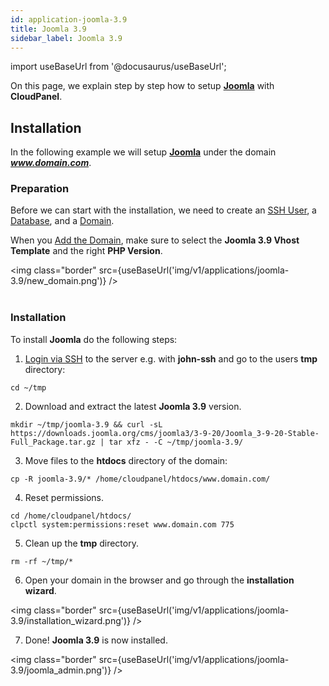 ```yaml
---
id: application-joomla-3.9
title: Joomla 3.9
sidebar_label: Joomla 3.9
---
```


import useBaseUrl from '@docusaurus/useBaseUrl';

On this page, we explain step by step how to setup **[Joomla](https://www.joomla.org/)** with **CloudPanel**.

## Installation

In the following example we will setup **[Joomla](https://www.joomla.org/)** under the domain ***www.domain.com***.

### Preparation

Before we can start with the installation, we need to create an [SSH User](users#adding-a-user), a [Database](databases#adding-a-database), and a [Domain](domains#adding-a-domain).

When you [Add the Domain](domains#adding-a-domain), make sure to select the **Joomla 3.9 Vhost Template** and the right **PHP Version**.

<img class="border" src={useBaseUrl('img/v1/applications/joomla-3.9/new_domain.png')} /> <br /><br />

### Installation

To install **Joomla** do the following steps:

1. [Login via SSH](users#ssh-login) to the server e.g. with **john-ssh** and go to the users **tmp** directory:

```
cd ~/tmp
```

2. Download and extract the latest **Joomla 3.9** version.

```
mkdir ~/tmp/joomla-3.9 && curl -sL https://downloads.joomla.org/cms/joomla3/3-9-20/Joomla_3-9-20-Stable-Full_Package.tar.gz | tar xfz - -C ~/tmp/joomla-3.9/
```

3. Move files to the **htdocs** directory of the domain:

```
cp -R joomla-3.9/* /home/cloudpanel/htdocs/www.domain.com/
```

4. Reset permissions.

```
cd /home/cloudpanel/htdocs/
clpctl system:permissions:reset www.domain.com 775
```

5. Clean up the **tmp** directory.

```
rm -rf ~/tmp/*
```

6. Open your domain in the browser and go through the **installation wizard**.

<img class="border" src={useBaseUrl('img/v1/applications/joomla-3.9/installation_wizard.png')} />

7. Done! **Joomla 3.9** is now installed. 

<img class="border" src={useBaseUrl('img/v1/applications/joomla-3.9/joomla_admin.png')} />



